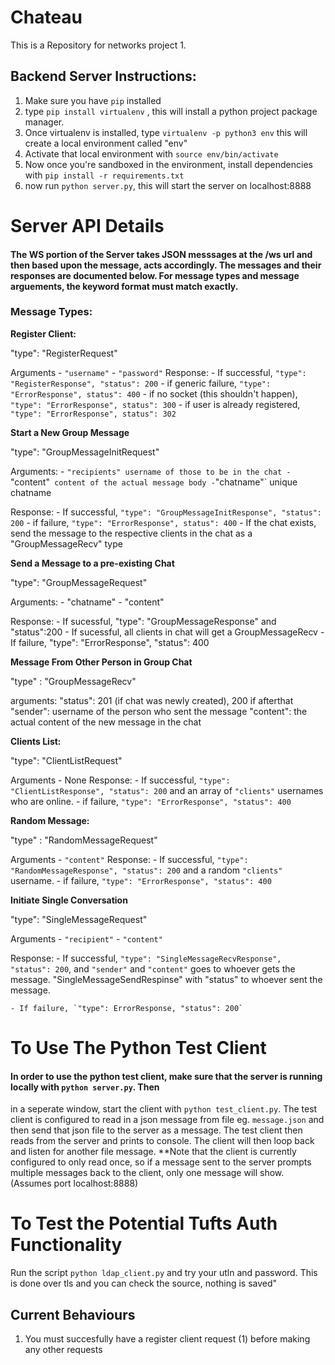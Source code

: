 # Chateau

This is a Repository for networks project 1.

## Backend Server Instructions: 

1) Make sure you have `pip` installed
2) type `pip install virtualenv` , this will install a python project package manager. 
3) Once virtualenv is installed, type `virtualenv -p python3 env` this will create a local environment called "env"
4) Activate that local environment with `source env/bin/activate`
5) Now once you're sandboxed in the environment, install dependencies with `pip install -r requirements.txt` 
6) now run `python server.py`, this will start the server on localhost:8888



# Server API Details

#### The WS portion of the Server takes JSON messsages at the /ws url and then based upon the message, acts accordingly. The messages and their responses are documented below. For message types and message arguements, the keyword format must match exactly.

### Message Types:

**Register Client:** 

"type": "RegisterRequest"

Arguments
	- `"username"`
	- `"password"`
Response:
	- If successful, `"type": "RegisterResponse", "status": 200`
	- if generic failure, `"type": "ErrorResponse", status": 400` 
	- if no socket (this shouldn't happen), `"type": "ErrorResponse", status": 300` 
	- if user is already registered, `"type": "ErrorResponse", status": 302` 


**Start a New Group Message**

"type": "GroupMessageInitRequest"

Arguments:
	- `"recipients" username of those to be in the chat
	- `"content"`  content of the actual message body
	- `"chatname"` unique chatname

Response:
	- If successful, `"type": "GroupMessageInitResponse", "status": 200`
	- if failure, `"type": "ErrorResponse", status": 400` 
	- If the chat exists, send the message to the
	  respective clients in the chat as a "GroupMessageRecv" type

**Send a Message to a pre-existing Chat**

"type": "GroupMessageRequest"

Arguments: 
	- "chatname"
	- "content"

Response:
	- If sucessful, "type": "GroupMessageResponse" and "status":200 
	- If sucessful, all clients in chat will get a GroupMessageRecv
	- If failure, "type": "ErrorResponse", "status": 400


**Message From Other Person in Group Chat**

"type" : "GroupMessageRecv"

arguments: 
	"status": 201 (if chat was newly created), 200 if afterthat
	"sender": username of the person who sent the message
	"content": the actual content of the new message in the chat



**Clients List:** 

"type": "ClientListRequest"

Arguments
	- None
Response:
	- If successful, `"type": "ClientListResponse", "status": 200` and an array of `"clients"` usernames who are online. 
	- if failure, `"type": "ErrorResponse", "status": 400` 


**Random Message:** 

"type" : "RandomMessageRequest"

Arguments
	- `"content"`
Response:
	- If successful, `"type": "RandomMessageResponse", "status": 200` and a random `"clients"` username. 
	- if failure, `"type": "ErrorResponse", "status": 400` 

**Initiate Single Conversation**

"type": "SingleMessageRequest"

Arguments
	- `"recipient"`
	- `"content"`

Response:
	- If successful, `"type": "SingleMessageRecvResponse", "status": 200`, and `"sender"` and `"content"` goes to whoever gets the message. "SingleMessageSendRespinse" with "status" to whoever sent the message.

	- If failure, `"type": ErrorResponse, "status": 200`




# To Use The Python Test Client
#### In order to use the python test client, make sure that the server is running locally with `python server.py`. Then
in a seperate window, start the client with `python test_client.py`. The test client is configured to read in a json message from file eg. `message.json` and then send that json file to the server as a message. The test client then reads from the server and prints to console. The client will then loop back and listen for another file message. **Note that the client is currently configured to only read once, so if a message sent to the server prompts multiple messages back to the client, only one message will show. (Assumes port localhost:8888)

# To Test the Potential Tufts Auth Functionality
Run the script `python ldap_client.py` and try your utln and password. This is done over tls and you can check the source, nothing is saved"


## Current Behaviours
1) You must succesfully have a register client request (1) before making any other requests

